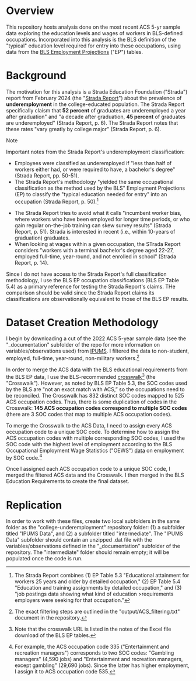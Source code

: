 # Overview
This repository hosts analysis done on the most recent ACS 5-yr sample data exploring the education levels and wages of workers in BLS-defined occupations. Incorporated into this analysis is the BLS definition of the "typical" education level required for entry into these occupations, using data from the [BLS Employment Projections](https://www.bls.gov/emp/tables.htm) ("EP") tables. 

# Background 
The motivation for this analysis is a Strada Education Foundation ("Strada") report from February 2024 (the "[Strada Report](https://stradaeducation.org/wp-content/uploads/2024/02/Talent-Disrupted.pdf)") about the prevalence of **underemployment** in the college-educated population. The Strada Report specifically claism that **52 percent** of graduates are underemployed a year after graduation" and "a decade after graduation, **45 percent** of graduates are underemployed" (Strada Report, p. 6). The Strada Report notes that these rates "vary greatly by college major" (Strada Report, p. 6).

>[!NOTE]
>Important notes from the Strada Report's underemployment classification:
>- Employees were classified as underemployed if "less than half of workers either had, or were required to have, a bachelor's degree" (Strada Report, pp. 50-51).
>- The Strada Report's methodology "yielded the same occupational classification as the method used by the BLS" Employment Projections (EP) to classify the "typical education needed for entry" into an occupation (Strada Report, p. 50).[^1]
>[^1]: The Strada Report combines (1) EP Table 5.3 "Educational attainment for workers 25 years and older by detailed occupation," (2) EP Table 5.4 "Education and training assignments by detailed occupation," and (3) "job postings data showing what kind of education >requirements employers were seeking for that occupation."
>- The Strada Report tries to avoid what it calls "incumbent worker bias, where workers who have been employed for longer time periods, or who gain regular on-the-job training can skew survey results" (Strada Report, p. 51). Strada is interested in recent (i.e., within 10-years of graduation) graduates.
>- When looking at wages within a given occupation, the STrada Report considers "workers with a terminal bachelor's degree aged 22-27, employed full-time, year-round, and not enrolled in school" (Strada Report, p. 14).

Since I do not have access to the Strada Report's full classification methodology, I use the BLS EP occupation classifications (BLS EP Table 5.4) as a primary reference for testing the Strada Report's claims. THe comparison should be valid since the Strada Report claims its classifications are observationally equivalent to those of the BLS EP results. 

# Dataset Creation Methodology
I begin by downloading a cut of the 2022 ACS 5-year sample data (see the "_documentation" subfolder of the repo for more information on variables/observations used) from [IPUMS](https://usa.ipums.org/usa/). I filtered the data to non-student, employed, full-time, year-round, non-military workers.[^2]
[^2]: The exact filtering steps are outlined in the "output/ACS_filtering.txt" document in the repository.

In order to merge the ACS data with the BLS educational requirements from the BLS EP data, I use the BLS-recommended [crosswalk](https://www.bls.gov/emp/classifications-crosswalks/nem-occcode-acs-crosswalk.xlsx)[^3] (the "Crosswalk"). However, as noted by BLS EP Table 5.3, the SOC codes used by the BLS are "not an exact match with ACS,” so the occupations need to be reconciled. The Crosswalk has 832 distinct SOC codes mapped to 525 ACS occupation codes. Thus, there is some duplication of codes in the Crosswalk: **145 ACS occupation codes correspond to multiple SOC codes** (there are 3 SOC codes that map to multiple ACS occupation codes).
[^3]: Note that the crosswalk URL is listed in the notes of the Excel file download of the BLS EP tables.

To merge the Crosswalk to the ACS Data, I need to assign every ACS occupation code to a unique SOC code. To determine how to assign the ACS occupation codes with multiple corresponding SOC codes, I used the SOC code with the highest level of employment according to the BLS Occupational Employment Wage Statistics ("OEWS") [data](https://www.bls.gov/oes/current/oes_nat.htm) on employment by SOC code.[^4]
[^4]: For example, the ACS occupation code 335 ("Entertainment and recreation managers") corresponds to two SOC codes: "Gambling managers" (4,590 jobs) and "Entertainment and recreation managers, except gambling" (29,690 jobs). Since the latter has higher employment, I assign it to ACS occupation code 535. 

Once I assigned each ACS occupation code to a unique SOC code, I merged the filtered ACS data and the Crosswalk. I then merged in the BLS Education Requirements to create the final dataset.

# Replication
In order to work with these files, create two local subfolders in the same folder as the "college-underemployment" repository folder: (1) a subfolder titled "IPUMS Data", and (2) a subfolder titled "intermediate". The "IPUMS Data" subfolder should contain an unzipped .dat file with the variables/observations defined in the "_documentation" subfolder of the repository. The "intermediate" folder should remain empty; it will be populated once the code is run.
